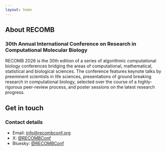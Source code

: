 ```yaml
---
layout: home
---
```


## About RECOMB

### 30th Annual International Conference on Research in Computational Molecular Biology

RECOMB 2026 is the 30th edition of a series of algorithmic computational biology conferences bridging the areas of computational, mathematical, statistical and biological sciences. The conference features keynote talks by preeminent scientists in life sciences, presentations of ground breaking research in computational biology, selected over the course of a highly-rigorous peer-review process, and poster sessions on the latest research progress.

## Get in touch

### Contact details

- Email: [info@recombconf.org](mailto:info@recombconf.org)
- X: [@RECOMBConf](https://x.com/RECOMBconf)
- Bluesky: [@RECOMBConf](https://bsky.app/profile/recombconf.bsky.social)
